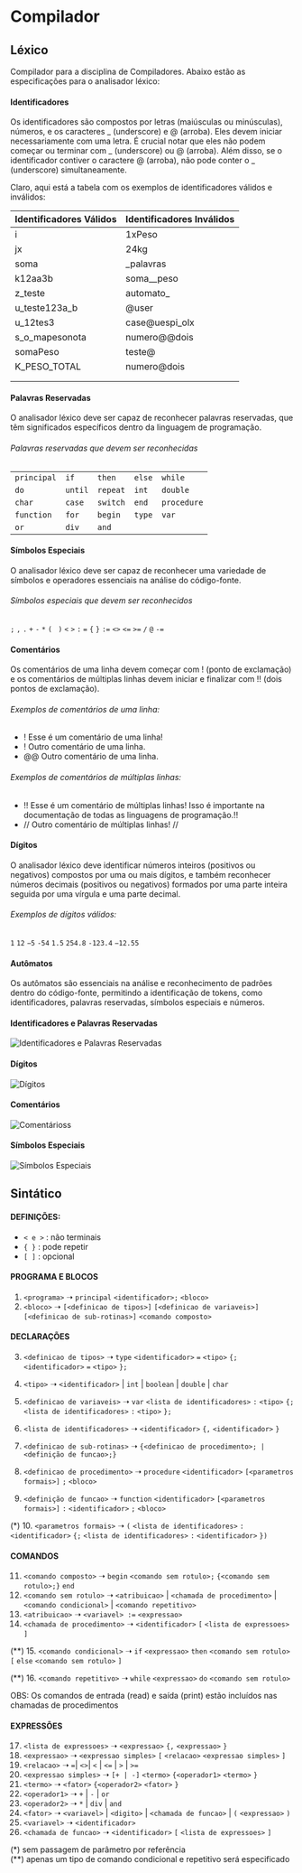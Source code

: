 # Compilador

## Léxico
Compilador para a disciplina de Compiladores. Abaixo estão as especificações para o analisador léxico:

#### Identificadores

Os identificadores são compostos por letras (maiúsculas ou minúsculas), números, e os caracteres _ (underscore) e @ (arroba). Eles devem iniciar necessariamente com uma letra. É crucial notar que eles não podem começar ou terminar com _ (underscore) ou @ (arroba). Além disso, se o identificador contiver o caractere @ (arroba), não pode conter o _ (underscore) simultaneamente.

Claro, aqui está a tabela com os exemplos de identificadores válidos e inválidos:

| Identificadores Válidos | Identificadores Inválidos |
|-------------------------|---------------------------|
| i                       | 1xPeso                    |
| jx                      | 24kg                      |
| soma                    | _palavras                 |
| k12aa3b                 | soma__peso                |
| z_teste                 | automato_                 |
| u_teste123a_b           | @user                     |
| u_12tes3                | case@uespi_olx            |
| s_o_mapesonota          | numero@@dois              |
| somaPeso                | teste@                    |
| K_PESO_TOTAL            | numero@dois               |
|                         |                           |
|                         |                           |

#### Palavras Reservadas

O analisador léxico deve ser capaz de reconhecer palavras reservadas, que têm significados específicos dentro da linguagem de programação.

###### Palavras reservadas que devem ser reconhecidas
|                 |             |              |            |                 |
|-----------------|-------------|--------------|------------|-----------------|
| ```principal``` | ```if```    | ```then```   | ```else``` | ```while```     |
| ```do```        | ```until``` | ```repeat``` | ```int```  | ```double```    |
| ```char```      | ```case```  | ```switch``` | ```end```  | ```procedure``` |
| ```function```  | ```for```   | ```begin```  | ```type``` | ```var```       |
| ```or```        | ```div```   | ```and```    |            |                 |

#### Símbolos Especiais

O analisador léxico deve ser capaz de reconhecer uma variedade de símbolos e operadores essenciais na análise do código-fonte.
###### Símbolos especiais que devem ser reconhecidos
```;``` ```,``` ```.``` ```+``` ```-``` ```*``` ```( ``` ```)``` ```<``` ```>``` ```:``` ```=``` ```{``` ```}``` ```:=``` ```<>``` ```<=``` ```>=``` ```/``` ```@``` ```-=```                               

#### Comentários

Os comentários de uma linha devem começar com ! (ponto de exclamação) e os comentários de múltiplas linhas devem iniciar e finalizar com !! (dois pontos de exclamação).

###### Exemplos de comentários de uma linha:
- ! Esse é um comentário de uma linha!
- ! Outro comentário de uma linha.
- @@ Outro comentário de uma linha.

###### Exemplos de comentários de múltiplas linhas:
- !! Esse é um comentário de múltiplas linhas! Isso é importante na documentação de todas as linguagens de programação.!!
- // Outro comentário de múltiplas linhas! //

#### Dígitos

O analisador léxico deve identificar números inteiros (positivos ou negativos) compostos por uma ou mais dígitos, e também reconhecer números decimais (positivos ou negativos) formados por uma parte inteira seguida por uma vírgula e uma parte decimal.

###### Exemplos de dígitos válidos:
```1``` ```12``` ```−5``` ```-54``` ```1.5``` ```254.8``` ```-123.4``` ```−12.55```

#### Autômatos
Os autômatos são essenciais na análise e reconhecimento de padrões dentro do código-fonte, permitindo a identificação de tokens, como identificadores, palavras reservadas, símbolos especiais e números.

#### Identificadores e Palavras Reservadas
<img src="./automatos/automato_identificadores_palavras_reservadas_3.png" alt="Identificadores e Palavras Reservadas"/>  

#### Dígitos
<img src="./automatos/automato_digitos.png" alt="Dígitos"/>  

#### Comentários
<img src="automatos/automato_comentarios_3.png" alt="Comentárioss"/>  

#### Símbolos Especiais
<img src="automatos/automato_simbolos_especiais.png" alt="Símbolos Especiais"/>

## Sintático

#### DEFINIÇÕES:

- `< e >` : não terminais
- `{ }` : pode repetir
- `[ ]` : opcional

#### PROGRAMA E BLOCOS

1. `<programa>` ➝ `principal` `<identificador>;` `<bloco>`
2. `<bloco>` ➝ `[<definicao de tipos>]`
   `[<definicao de variaveis>]`
   `[<definicao de sub-rotinas>]`
   `<comando composto>`

#### DECLARAÇÕES

3. `<definicao de tipos>` ➝ `type` `<identificador>` `=` `<tipo>` `{;` `<identificador>` `=` `<tipo>` `};`
4. `<tipo>` ➝ `<identificador>` | `int` | `boolean` | `double` | `char`
5. `<definicao de variaveis>` ➝ `var` `<lista de identificadores>` `:` `<tipo>` `{;` `<lista de identificadores>` `:` `<tipo>` `};`
6. `<lista de identificadores>` ➝ `<identificador>` `{,` `<identificador>` `}`
7. `<definicao de sub-rotinas>` ➝ `{<definicao de procedimento>; | <definição de funcao>;}`

8. `<definicao de procedimento>` ➝ `procedure` `<identificador>` `[<parametros formais>]` `;` `<bloco>`
9. `<definição de funcao>` ➝ `function` `<identificador>` `[<parametros formais>]` `:` `<identificador>` `;` `<bloco>`

(*) 10. `<parametros formais>` ➝ `(` `<lista de identificadores>` `:` `<identificador>` `{;` `<lista de identificadores>` `:` `<identificador>` `})`

#### COMANDOS

11. `<comando composto>` ➝ `begin` `<comando sem rotulo>;` `{<comando sem rotulo>;}` `end`
12. `<comando sem rotulo>` ➝ `<atribuicao>` | `<chamada de procedimento>` | `<comando condicional>` | `<comando repetitivo>`
13. `<atribuicao>` ➝ `<variavel> :=` `<expressao>`
14. `<chamada de procedimento>` ➝ `<identificador>` `[` `<lista de expressoes>` `]`

(**) 15. `<comando condicional>` ➝ `if` `<expressao>` `then` `<comando sem rotulo>` `[` `else` `<comando sem rotulo>` `]`

(**) 16. `<comando repetitivo>` ➝ `while` `<expressao>` `do` `<comando sem rotulo>`

OBS: Os comandos de entrada (read) e saída (print) estão incluídos nas chamadas de procedimentos

#### EXPRESSÕES

17. `<lista de expressoes>` ➝ `<expressao>` `{,` `<expressao>` `}`
18. `<expressao>` ➝ `<expressao simples>` `[` `<relacao>` `<expressao simples>` `]`
19. `<relacao>` ➝ `=`| `<>`| `<` | `<=` | `>` | `>=`
20. `<expressao simples>` ➝ `[+ | -]` `<termo>` `{<operador1>` `<termo>` `}`
21. `<termo>` ➝ `<fator>` `{<operador2>` `<fator>` `}`
22. `<operador1>` ➝ `+` | `-` | `or`
23. `<operador2>` ➝ `*` | `div` | `and`
24. `<fator>` ➝ `<variavel>` | `<digito>` | `<chamada de funcao>` | `(` `<expressao>` `)`
25. `<variavel>` ➝ `<identificador>`
26. `<chamada de funcao>` ➝ `<identificador>` `[` `<lista de expressoes>` `]`

(*) sem passagem de parâmetro por referência <br/>
(**) apenas um tipo de comando condicional e repetitivo será especificado